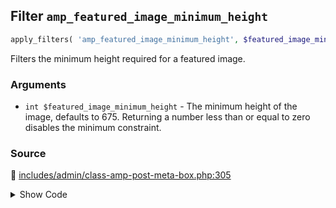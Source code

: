 ## Filter `amp_featured_image_minimum_height`

```php
apply_filters( 'amp_featured_image_minimum_height', $featured_image_minimum_height );
```

Filters the minimum height required for a featured image.

### Arguments

* `int $featured_image_minimum_height` - The minimum height of the image, defaults to 675.                                           Returning a number less than or equal to zero disables the minimum constraint.

### Source

:link: [includes/admin/class-amp-post-meta-box.php:305](/includes/admin/class-amp-post-meta-box.php#L305)

<details>
<summary>Show Code</summary>

```php
$featured_image_minimum_height = (int) apply_filters( 'amp_featured_image_minimum_height', $default_height );
```

</details>
